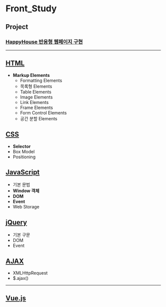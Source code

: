 # Front_Study
## Project
### [HappyHouse 반응형 웹페이지 구현](https://github.com/ljiwoo59/HappyHouse_FrontEnd)

---

## [HTML](https://github.com/ljiwoo59/Front_Study/tree/main/HTML_CSS)
* **Markup Elements**
  * Formatting Elements
  * 목록형 Elements
  * Table Elements
  * Image Elements
  * Link Elements
  * Frame Elements
  * Form Control Elements
  * 공간 분할 Elements

## [CSS](https://github.com/ljiwoo59/Front_Study/tree/main/HTML_CSS)
* **Selector**
* Box Model
* Positioning

## [JavaScript](https://github.com/ljiwoo59/Front_Study/tree/main/JavaScript)
* 기본 문법
* **Window 객체**
* **DOM**
* **Event**
* Web Storage

## [jQuery](https://github.com/ljiwoo59/Front_Study/tree/main/JQuery)
* 기본 구문
* DOM
* Event

## [AJAX](https://github.com/ljiwoo59/Front_Study/tree/main/ajax)
* XMLHttpRequest
* $.ajax()

---

## [Vue.js]()
